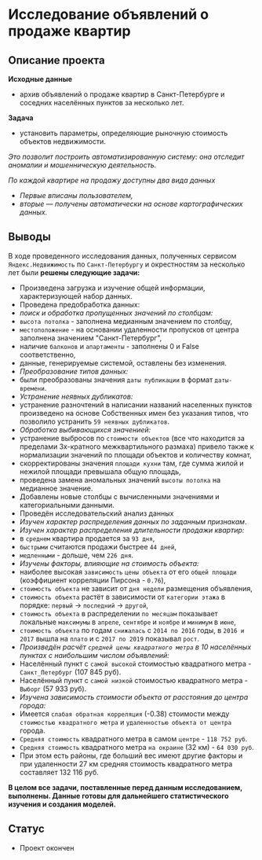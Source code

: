 # Исследование объявлений о продаже квартир

## Описание проекта

**Исходные данные**
- архив объявлений о продаже квартир в Санкт-Петербурге и соседних населённых пунктов за несколько лет.


**Задача**
- установить параметры, определяющие рыночную стоимость объектов недвижимости.

*Это позволит построить автоматизированную систему: она отследит аномалии и мошенническую деятельность.*

*По каждой квартире на продажу доступны два вида данных*
- *Первые вписаны пользователем,*
- *вторые — получены автоматически на основе картографических данных.*

## Выводы

В ходе проведенного исследования данных, полученных сервисом `Яндекс.Недвижимость` по `Санкт-Петербургу` и окрестностям за несколько лет были **решены следующие задачи:**
- Произведена загрузка и изучение общей информации, характеризующей набор данных.
- Проведена предобработка данных:
 - *поиск и обработка пропущенных значений по столбцам:*
  - `высота потолка` - заполнена медианным значением по столбцу,
  - `местоположение` - на основании удаленности пропусков от центра заполнена значением "Санкт-Петербург",
  - наличие `балконов` и `апартаменты` - заполнены 0 и False соответственно,
  - данные, генерируемые системой, оставлены без изменения.
 - *Преобразование типов данных:*
  - были преобразованы значения `даты публикации` в формат `даты-времени`.
 - *Устранение неявных дубликатов:*
  - устранение разночтений в написании названий населенных пунктов произведено на основе Собственных имен без указания типов, что позволило устранить `59 неявных дубликатов`.
 - *Обработка выбивающихся значенией:*
  - устранение выбросов по `стоимости объектов` (все что находится за пределами 3х-кратного межквартильного размаха) привело также к нормализации значений по площади объектов и количеству комнат,
  - скорректированы значения `площади кухни` там, где сумма жилой и нежилой площади превышала общую площадь,
  - проведена замена аномальных значений `высоты потолка` на медианное значение.
- Добавлены новые столбцы с вычисленными значениями и категориальными данными.
- Проведён исследовательский анализ данных
 - *Изучен характер распределения данных по заданным признакам*.
 - *Изучен характер распределения длительности продажи квартир:*
  - в `среднем` квартира продается за `93 дня`,
  - `быстрыми` считаются продажи быстрее `44 дней`,
  - `медленными` - дольше, чем `226 дня`.
 - *Изучены факторы, влияющие на стоимость объекта:*
  - наиболее высокая `зависимость` `цены объекта` от его `общей площади` (коэффициент корреляции Пирсона - `0.76`),
  - `стоимость объекта` не зависит от `дня недели` размещения объявления,
  - `стоимость объекта` растёт в зависимости от `категории этажа` в порядке: `первый` -> `последний` -> `другой`,
  - `стоимость объекта` в распределении `по месяцам` показывает локальные `максимумы` в `апреле`, `сентябре` и `ноябре` и `минимум` в `июне`,
  - `стоимость объекта` по годам `снижалась` с `2014 по 2016` годы, в `2016 и 2017` вышла на `плато` и с `2017 по 2019` показывал `рост`.
 - *Произведён расчёт `средней цены квадратного метра` в 10 населённых пунктах с наибольшим числом объявлений:*
  - Населённый пункт с `самой высокой` стоимостью квадратного метра - `Санкт_Петербург` (107 845 руб).
  - Населённый пункт с `самой низкой` стоимостью квадратного метра - `Выборг` (57 933 руб).
 - *Изучена зависимость стоимости объекта от расстояния до центра города:*
  - Имеется `слабая обратная корреляция` (-0.38) стоимости между `стоимостью квадратного метра` и `удаленностью объекта от центра` города.
  - `Средняя стоимость` квадратного метра в самом `центре` - `118 752 руб`.
  - `Средняя стоимость` квадратного метра `на окраине` (32 км) - `64 030 руб`.
  - При этом есть районы, где больший вес имеют другие факторы и при удаленности 27 км средняя стоимость квадратного метра составляет 132 116 руб.  
    
**В целом все задачи, поставленные перед данным исследованием, выполнены. Данные готовы для дальнейшего статистического изучения и создания моделей.**

## Статус

- Проект окончен

